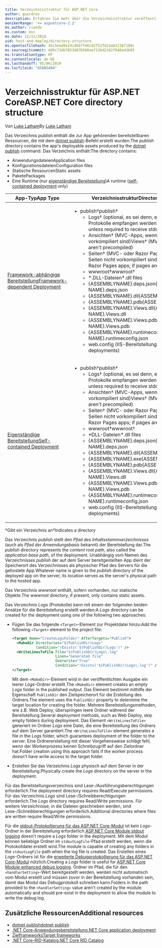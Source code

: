 ```yaml
---
title: Verzeichnisstruktur für ASP.NET Core
author: guardrex
description: Erfahren Sie mehr über die Verzeichnisstruktur veröffentlichter ASP.NET Core-Apps.
monikerRange: '>= aspnetcore-2.2'
ms.author: riande
ms.custom: mvc
ms.date: 12/11/2018
uid: host-and-deploy/directory-structure
ms.openlocfilehash: 4bc5ead8e24c4bb7fe6cd2f52fd2aa622187180c
ms.sourcegitcommit: dd9c73db7853d87b566eef136d2162f648a43b85
ms.translationtype: HT
ms.contentlocale: de-DE
ms.lasthandoff: 05/06/2019
ms.locfileid: "65085494"
---
```

# <a name="aspnet-core-directory-structure"></a><span data-ttu-id="63a8d-103">Verzeichnisstruktur für ASP.NET Core</span><span class="sxs-lookup"><span data-stu-id="63a8d-103">ASP.NET Core directory structure</span></span>

<span data-ttu-id="63a8d-104">Von [Luke Latham](https://github.com/guardrex)</span><span class="sxs-lookup"><span data-stu-id="63a8d-104">By [Luke Latham](https://github.com/guardrex)</span></span>

<span data-ttu-id="63a8d-105">Das Verzeichnis *publish* enthält die zur App gehörenden bereitstellbaren Ressourcen, die mit dem [dotnet publish](/dotnet/core/tools/dotnet-publish)-Befehl erstellt wurden.</span><span class="sxs-lookup"><span data-stu-id="63a8d-105">The *publish* directory contains the app's deployable assets produced by the [dotnet publish](/dotnet/core/tools/dotnet-publish) command.</span></span> <span data-ttu-id="63a8d-106">Das Verzeichnis enthält:</span><span class="sxs-lookup"><span data-stu-id="63a8d-106">The directory contains:</span></span>

* <span data-ttu-id="63a8d-107">Anwendungsdateien</span><span class="sxs-lookup"><span data-stu-id="63a8d-107">Application files</span></span>
* <span data-ttu-id="63a8d-108">Konfigurationsdateien</span><span class="sxs-lookup"><span data-stu-id="63a8d-108">Configuration files</span></span>
* <span data-ttu-id="63a8d-109">Statische Ressourcen</span><span class="sxs-lookup"><span data-stu-id="63a8d-109">Static assets</span></span>
* <span data-ttu-id="63a8d-110">Pakete</span><span class="sxs-lookup"><span data-stu-id="63a8d-110">Packages</span></span>
* <span data-ttu-id="63a8d-111">Eine Runtime (nur [eigenständige Bereitstellung](/dotnet/core/deploying/#self-contained-deployments-scd))</span><span class="sxs-lookup"><span data-stu-id="63a8d-111">A runtime ([self-contained deployment](/dotnet/core/deploying/#self-contained-deployments-scd) only)</span></span>

| <span data-ttu-id="63a8d-112">App-Typ</span><span class="sxs-lookup"><span data-stu-id="63a8d-112">App Type</span></span> | <span data-ttu-id="63a8d-113">Verzeichnisstruktur</span><span class="sxs-lookup"><span data-stu-id="63a8d-113">Directory Structure</span></span> |
| -------- | ------------------- |
| [<span data-ttu-id="63a8d-114">Framework-abhängige Bereitstellung</span><span class="sxs-lookup"><span data-stu-id="63a8d-114">Framework-dependent Deployment</span></span>](/dotnet/core/deploying/#framework-dependent-deployments-fdd) | <ul><li><span data-ttu-id="63a8d-115">publish&dagger;</span><span class="sxs-lookup"><span data-stu-id="63a8d-115">publish&dagger;</span></span><ul><li><span data-ttu-id="63a8d-116">Logs&dagger; (optional, es sei denn, es müssen stdout-Protokolle empfangen werden)</span><span class="sxs-lookup"><span data-stu-id="63a8d-116">Logs&dagger; (optional unless required to receive stdout logs)</span></span></li><li><span data-ttu-id="63a8d-117">Ansichten&dagger; (MVC-Apps, wenn Ansichten nicht vorkompiliert sind)</span><span class="sxs-lookup"><span data-stu-id="63a8d-117">Views&dagger; (MVC apps; if views aren't precompiled)</span></span></li><li><span data-ttu-id="63a8d-118">Seiten&dagger; (MVC- oder Razor Pages-Apps, wenn Seiten nicht vorkompiliert sind)</span><span class="sxs-lookup"><span data-stu-id="63a8d-118">Pages&dagger; (MVC or Razor Pages apps; if pages aren't precompiled)</span></span></li><li><span data-ttu-id="63a8d-119">wwwroot&dagger;</span><span class="sxs-lookup"><span data-stu-id="63a8d-119">wwwroot&dagger;</span></span></li><li><span data-ttu-id="63a8d-120">\*\.DLL-Dateien</span><span class="sxs-lookup"><span data-stu-id="63a8d-120">\*\.dll files</span></span></li><li><span data-ttu-id="63a8d-121">{ASSEMBLYNAME}.deps.json</span><span class="sxs-lookup"><span data-stu-id="63a8d-121">{ASSEMBLY NAME}.deps.json</span></span></li><li><span data-ttu-id="63a8d-122">{ASSEMBLYNAME}.dll</span><span class="sxs-lookup"><span data-stu-id="63a8d-122">{ASSEMBLY NAME}.dll</span></span></li><li><span data-ttu-id="63a8d-123">{ASSEMBLYNAME}.pdb</span><span class="sxs-lookup"><span data-stu-id="63a8d-123">{ASSEMBLY NAME}.pdb</span></span></li><li><span data-ttu-id="63a8d-124">{ASSEMBLYNAME}.Views.dll</span><span class="sxs-lookup"><span data-stu-id="63a8d-124">{ASSEMBLY NAME}.Views.dll</span></span></li><li><span data-ttu-id="63a8d-125">{ASSEMBLYNAME}.Views.pdb</span><span class="sxs-lookup"><span data-stu-id="63a8d-125">{ASSEMBLY NAME}.Views.pdb</span></span></li><li><span data-ttu-id="63a8d-126">{ASSEMBLYNAME}.runtimeconfig.json</span><span class="sxs-lookup"><span data-stu-id="63a8d-126">{ASSEMBLY NAME}.runtimeconfig.json</span></span></li><li><span data-ttu-id="63a8d-127">web.config (IIS-Bereitstellungen)</span><span class="sxs-lookup"><span data-stu-id="63a8d-127">web.config (IIS deployments)</span></span></li></ul></li></ul> |
| [<span data-ttu-id="63a8d-128">Eigenständige Bereitstellung</span><span class="sxs-lookup"><span data-stu-id="63a8d-128">Self-contained Deployment</span></span>](/dotnet/core/deploying/#self-contained-deployments-scd) | <ul><li><span data-ttu-id="63a8d-129">publish&dagger;</span><span class="sxs-lookup"><span data-stu-id="63a8d-129">publish&dagger;</span></span><ul><li><span data-ttu-id="63a8d-130">Logs&dagger; (optional, es sei denn, es müssen stdout-Protokolle empfangen werden)</span><span class="sxs-lookup"><span data-stu-id="63a8d-130">Logs&dagger; (optional unless required to receive stdout logs)</span></span></li><li><span data-ttu-id="63a8d-131">Ansichten&dagger; (MVC-Apps, wenn Ansichten nicht vorkompiliert sind)</span><span class="sxs-lookup"><span data-stu-id="63a8d-131">Views&dagger; (MVC apps; if views aren't precompiled)</span></span></li><li><span data-ttu-id="63a8d-132">Seiten&dagger; (MVC- oder Razor Pages-Apps, wenn Seiten nicht vorkompiliert sind)</span><span class="sxs-lookup"><span data-stu-id="63a8d-132">Pages&dagger; (MVC or Razor Pages apps; if pages aren't precompiled)</span></span></li><li><span data-ttu-id="63a8d-133">wwwroot&dagger;</span><span class="sxs-lookup"><span data-stu-id="63a8d-133">wwwroot&dagger;</span></span></li><li><span data-ttu-id="63a8d-134">\*DLL-Dateien</span><span class="sxs-lookup"><span data-stu-id="63a8d-134">\*.dll files</span></span></li><li><span data-ttu-id="63a8d-135">{ASSEMBLYNAME}.deps.json</span><span class="sxs-lookup"><span data-stu-id="63a8d-135">{ASSEMBLY NAME}.deps.json</span></span></li><li><span data-ttu-id="63a8d-136">{ASSEMBLYNAME}.dll</span><span class="sxs-lookup"><span data-stu-id="63a8d-136">{ASSEMBLY NAME}.dll</span></span></li><li><span data-ttu-id="63a8d-137">{ASSEMBLYNAME}.exe</span><span class="sxs-lookup"><span data-stu-id="63a8d-137">{ASSEMBLY NAME}.exe</span></span></li><li><span data-ttu-id="63a8d-138">{ASSEMBLYNAME}.pdb</span><span class="sxs-lookup"><span data-stu-id="63a8d-138">{ASSEMBLY NAME}.pdb</span></span></li><li><span data-ttu-id="63a8d-139">{ASSEMBLYNAME}.Views.dll</span><span class="sxs-lookup"><span data-stu-id="63a8d-139">{ASSEMBLY NAME}.Views.dll</span></span></li><li><span data-ttu-id="63a8d-140">{ASSEMBLYNAME}.Views.pdb</span><span class="sxs-lookup"><span data-stu-id="63a8d-140">{ASSEMBLY NAME}.Views.pdb</span></span></li><li><span data-ttu-id="63a8d-141">{ASSEMBLYNAME}.runtimeconfig.json</span><span class="sxs-lookup"><span data-stu-id="63a8d-141">{ASSEMBLY NAME}.runtimeconfig.json</span></span></li><li><span data-ttu-id="63a8d-142">web.config (IIS-Bereitstellungen)</span><span class="sxs-lookup"><span data-stu-id="63a8d-142">web.config (IIS deployments)</span></span></li></ul></li></ul> |

<span data-ttu-id="63a8d-143">&dagger;Gibt ein Verzeichnis an</span><span class="sxs-lookup"><span data-stu-id="63a8d-143">&dagger;Indicates a directory</span></span>

<span data-ttu-id="63a8d-144">Das Verzeichnis *publish* stellt den *Pfad des Inhaltsstammverzeichnisses* (auch als *Pfad der Anwendungsbasis* bekannt) der Bereitstellung dar.</span><span class="sxs-lookup"><span data-stu-id="63a8d-144">The *publish* directory represents the *content root path*, also called the *application base path*, of the deployment.</span></span> <span data-ttu-id="63a8d-145">Unabhängig vom Namen des Verzeichnisses *publish* der auf dem Server bereitgestellten App dient der Speicherort des Verzeichnisses als physischer Pfad des Servers für die gehostete App.</span><span class="sxs-lookup"><span data-stu-id="63a8d-145">Whatever name is given to the *publish* directory of the deployed app on the server, its location serves as the server's physical path to the hosted app.</span></span>

<span data-ttu-id="63a8d-146">Das Verzeichnis *wwwroot* enthält, sofern vorhanden, nur statische Objekte.</span><span class="sxs-lookup"><span data-stu-id="63a8d-146">The *wwwroot* directory, if present, only contains static assets.</span></span>

<span data-ttu-id="63a8d-147">Das Verzeichnis *Logs* (Protokolle) kann mit einem der folgenden beiden Ansätze für die Bereitstellung erstellt werden:</span><span class="sxs-lookup"><span data-stu-id="63a8d-147">A *Logs* directory can be created for the deployment using one of the following two approaches:</span></span>

* <span data-ttu-id="63a8d-148">Fügen Sie das folgende `<Target>`-Element zur Projektdatei hinzu:</span><span class="sxs-lookup"><span data-stu-id="63a8d-148">Add the following `<Target>` element to the project file:</span></span>

   ```xml
   <Target Name="CreateLogsFolder" AfterTargets="Publish">
     <MakeDir Directories="$(PublishDir)Logs" 
              Condition="!Exists('$(PublishDir)Logs')" />
     <WriteLinesToFile File="$(PublishDir)Logs\.log" 
                       Lines="Generated file" 
                       Overwrite="True" 
                       Condition="!Exists('$(PublishDir)Logs\.log')" />
   </Target>
   ```

   <span data-ttu-id="63a8d-149">Mit dem `<MakeDir>`-Element wird in der veröffentlichten Ausgabe ein leerer *Logs*-Ordner erstellt.</span><span class="sxs-lookup"><span data-stu-id="63a8d-149">The `<MakeDir>` element creates an empty *Logs* folder in the published output.</span></span> <span data-ttu-id="63a8d-150">Das Element bestimmt mithilfe der Eigenschaft `PublishDir` den Zielspeicherort für die Erstellung des Ordners.</span><span class="sxs-lookup"><span data-stu-id="63a8d-150">The element uses the `PublishDir` property to determine the target location for creating the folder.</span></span> <span data-ttu-id="63a8d-151">Mehrere Bereitstellungsmethoden, wie z.B. Web Deploy, überspringen leere Ordner während der Bereitstellung.</span><span class="sxs-lookup"><span data-stu-id="63a8d-151">Several deployment methods, such as Web Deploy, skip empty folders during deployment.</span></span> <span data-ttu-id="63a8d-152">Das Element `<WriteLinesToFile>` generiert im Ordner *Logs* eine Datei, die eine Bereitstellung des Ordners auf dem Server garantiert.</span><span class="sxs-lookup"><span data-stu-id="63a8d-152">The `<WriteLinesToFile>` element generates a file in the *Logs* folder, which guarantees deployment of the folder to the server.</span></span> <span data-ttu-id="63a8d-153">Eine Ordnererstellung mit dieser Vorgehensweise schlägt fehl, wenn der Workerprozess keinen Schreibzugriff auf den Zielordner hat.</span><span class="sxs-lookup"><span data-stu-id="63a8d-153">Folder creation using this approach fails if the worker process doesn't have write access to the target folder.</span></span>

* <span data-ttu-id="63a8d-154">Erstellen Sie das Verzeichnis *Logs* physisch auf dem Server in der Bereitstellung.</span><span class="sxs-lookup"><span data-stu-id="63a8d-154">Physically create the *Logs* directory on the server in the deployment.</span></span>

<span data-ttu-id="63a8d-155">Für das Bereitstellungsverzeichnis sind Lese-/Ausführungsberechtigungen erforderlich.</span><span class="sxs-lookup"><span data-stu-id="63a8d-155">The deployment directory requires Read/Execute permissions.</span></span> <span data-ttu-id="63a8d-156">Für das Verzeichnis *Logs* sind Lese-/Schreibberechtigungen erforderlich.</span><span class="sxs-lookup"><span data-stu-id="63a8d-156">The *Logs* directory requires Read/Write permissions.</span></span> <span data-ttu-id="63a8d-157">Für weitere Verzeichnisse, in die Dateien geschrieben werden, sind Lese-/Schreibberechtigungen erforderlich.</span><span class="sxs-lookup"><span data-stu-id="63a8d-157">Additional directories where files are written require Read/Write permissions.</span></span>

<span data-ttu-id="63a8d-158">Für die [stdout-Protokollierung für das ASP.NET Core-Modul](xref:host-and-deploy/aspnet-core-module#log-creation-and-redirection) ist kein *Logs*-Ordner in der Bereitstellung erforderlich.</span><span class="sxs-lookup"><span data-stu-id="63a8d-158">[ASP.NET Core Module stdout logging](xref:host-and-deploy/aspnet-core-module#log-creation-and-redirection) doesn't require a *Logs* folder in the deployment.</span></span> <span data-ttu-id="63a8d-159">Mit dem Modul können beliebige Ordner im `stdoutLogFile`-Pfad erstellt werden, wenn die Protokolldatei erstellt wird.</span><span class="sxs-lookup"><span data-stu-id="63a8d-159">The module is capable of creating any folders in the `stdoutLogFile` path when the log file is created.</span></span> <span data-ttu-id="63a8d-160">Das Erstellen eines *Logs*-Ordners ist für die [erweiterte Debugprotokollierung für das ASP.NET Core-Modul](xref:host-and-deploy/aspnet-core-module#enhanced-diagnostic-logs) nützlich.</span><span class="sxs-lookup"><span data-stu-id="63a8d-160">Creating a *Logs* folder is useful for [ASP.NET Core Module enhanced debug logging](xref:host-and-deploy/aspnet-core-module#enhanced-diagnostic-logs).</span></span> <span data-ttu-id="63a8d-161">Ordner im Pfad, die für den `<handlerSetting>`-Wert bereitgestellt werden, werden nicht automatisch vom Modul erstellt und müssen zuvor in der Bereitstellung vorhanden sein, damit das Modul das Debugprotokoll schreiben kann.</span><span class="sxs-lookup"><span data-stu-id="63a8d-161">Folders in the path provided to the `<handlerSetting>` value aren't created by the module automatically and should pre-exist in the deployment to allow the module to write the debug log.</span></span>

## <a name="additional-resources"></a><span data-ttu-id="63a8d-162">Zusätzliche Ressourcen</span><span class="sxs-lookup"><span data-stu-id="63a8d-162">Additional resources</span></span>

* [<span data-ttu-id="63a8d-163">dotnet publish</span><span class="sxs-lookup"><span data-stu-id="63a8d-163">dotnet publish</span></span>](/dotnet/core/tools/dotnet-publish)
* [<span data-ttu-id="63a8d-164">.NET Core-Anwendungsbereitstellung</span><span class="sxs-lookup"><span data-stu-id="63a8d-164">.NET Core application deployment</span></span>](/dotnet/core/deploying/)
* [<span data-ttu-id="63a8d-165">Zielframeworks</span><span class="sxs-lookup"><span data-stu-id="63a8d-165">Target frameworks</span></span>](/dotnet/standard/frameworks)
* [<span data-ttu-id="63a8d-166">.NET Core-RID-Katalog</span><span class="sxs-lookup"><span data-stu-id="63a8d-166">.NET Core RID Catalog</span></span>](/dotnet/core/rid-catalog)
